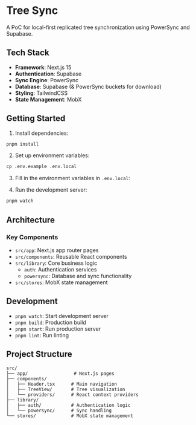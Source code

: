 # Tree Sync

A PoC for local-first replicated tree synchronization using PowerSync and Supabase.

## Tech Stack

- **Framework**: Next.js 15
- **Authentication**: Supabase
- **Sync Engine**: PowerSync
- **Database**: Supabase (& PowerSync buckets for download)
- **Styling**: TailwindCSS
- **State Management**: MobX

## Getting Started

1. Install dependencies:
```bash
pnpm install
```

2. Set up environment variables:
```bash
cp .env.example .env.local
```

3. Fill in the environment variables in `.env.local`:

4. Run the development server:
```bash
pnpm watch
```

## Architecture

### Key Components

- `src/app`: Next.js app router pages
- `src/components`: Reusable React components
- `src/library`: Core business logic
  - `auth`: Authentication services
  - `powersync`: Database and sync functionality
- `src/stores`: MobX state management

## Development

- `pnpm watch`: Start development server
- `pnpm build`: Production build
- `pnpm start`: Run production server
- `pnpm lint`: Run linting

## Project Structure

```
src/
├── app/                 # Next.js pages
├── components/
│   ├── Header.tsx      # Main navigation
│   ├── TreeView/       # Tree visualization
│   └── providers/      # React context providers
├── library/
│   ├── auth/           # Authentication logic
│   └── powersync/      # Sync handling
└── stores/             # MobX state management
